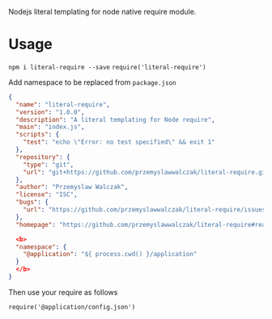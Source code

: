 Nodejs literal templating for node native require module.

# Usage

`npm i literal-require --save`
`require('literal-require')`

Add namespace to be replaced from `package.json`

```json
{
  "name": "literal-require",
  "version": "1.0.0",
  "description": "A literal templating for Node require",
  "main": "index.js",
  "scripts": {
    "test": "echo \"Error: no test specified\" && exit 1"
  },
  "repository": {
    "type": "git",
    "url": "git+https://github.com/przemyslawwalczak/literal-require.git"
  },
  "author": "Przemyslaw Walczak",
  "license": "ISC",
  "bugs": {
    "url": "https://github.com/przemyslawwalczak/literal-require/issues"
  },
  "homepage": "https://github.com/przemyslawwalczak/literal-require#readme",

  <b>
  "namespace": {
    "@application": "${ process.cwd() }/application"
  }
  </b>
}
```

Then use your require as follows

`require('@application/config.json')`

